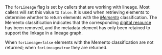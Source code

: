 <!-- SPDX-License-Identifier: CC-BY-4.0 -->
<!-- Copyright Contributors to the ODPi Egeria project 2020. -->

The `forLineage` flag is set by callers that are working with lineage.  Most callers will set this value to `false`.  It is used when retrieving elements to determine whether to return elements with the [*Memento*](/concepts/memento) classification.  The Memento classification indicates that the corresponding [digital resource](/concepts/digital-resource) has been removed, and the metadata element has only been retained to support the linkage in a lineage graph.

When `forLineage=false` elements with the Memento classification are not returned; when `forLineage=true` they are returned.


